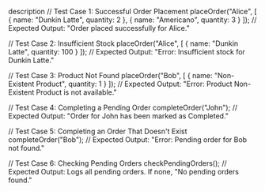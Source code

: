 description
// Test Case 1: Successful Order Placement
placeOrder("Alice", [
  { name: "Dunkin Latte", quantity: 2 },
  { name: "Americano", quantity: 3 }
]);
// Expected Output: "Order placed successfully for Alice."

// Test Case 2: Insufficient Stock
placeOrder("Alice", [
  { name: "Dunkin Latte", quantity: 100 }
]);
// Expected Output: "Error: Insufficient stock for Dunkin Latte."

// Test Case 3: Product Not Found
placeOrder("Bob", [
  { name: "Non-Existent Product", quantity: 1 }
]);
// Expected Output: "Error: Product Non-Existent Product is not available."

// Test Case 4: Completing a Pending Order
completeOrder("John");
// Expected Output: "Order for John has been marked as Completed."

// Test Case 5: Completing an Order That Doesn't Exist
completeOrder("Bob");
// Expected Output: "Error: Pending order for Bob not found."

// Test Case 6: Checking Pending Orders
checkPendingOrders();
// Expected Output: Logs all pending orders. If none, "No pending orders found."
